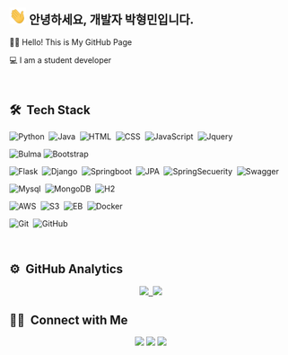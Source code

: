## <img src="https://raw.githubusercontent.com/parth-27/parth-27/master/Hi.gif" width="30px"> 안녕하세요, 개발자 박형민입니다.

<!--
**thalals/thalals** is a ✨ _special_ ✨ repository because its `README.md` (this file) appears on your GitHub profile.

Here are some ideas to get you started:

- 🔭 I’m currently working on ...
- 🌱 I’m currently learning ...
- 👯 I’m looking to collaborate on ...
- 🤔 I’m looking for help with ...
- 💬 Ask me about ...
- 📫 How to reach me: ...
- 😄 Pronouns: ...
- ⚡ Fun fact: ...
-->

🌼🌻 Hello! This is My GitHub Page  

💻 I am a student developer


<br>
  
 ## 🛠 &nbsp;Tech Stack

![Python](https://img.shields.io/badge/-Python-05122A?style=flat&logo=python)&nbsp;
![Java](https://img.shields.io/badge/-Java-05122A?style=flat&logo=Java&logoColor=FFA518)&nbsp;
![HTML](https://img.shields.io/badge/-HTML-05122A?style=flat&logo=HTML5)&nbsp;
![CSS](https://img.shields.io/badge/-CSS-05122A?style=flat&logo=CSS3&logoColor=1572B6)&nbsp;
![JavaScript](https://img.shields.io/badge/-JavaScript-05122A?style=flat&logo=javascript)&nbsp;
![Jquery](https://img.shields.io/badge/-Jquery-05122A?style=flat&logo=jquery)&nbsp;

![Bulma](https://img.shields.io/badge/-Bulma-05122A?style=flat&logo=bulma&logoColor=563D7C)
![Bootstrap](https://img.shields.io/badge/-Bootstrap-05122A?style=flat&logo=bootstrap&logoColor=563D7C)

![Flask](https://img.shields.io/badge/-Flask-05122A?style=flat&logo=flask)&nbsp;
![Django](https://img.shields.io/badge/-Django-05122A?style=flat&logo=django)&nbsp;
![Springboot](https://img.shields.io/badge/-Springboot-05122A?style=flat&logo=springboot)&nbsp;
![JPA](https://img.shields.io/badge/-SpringDataJPA-05122A?style=flat&logo=jpa)&nbsp;
![SpringSecuerity](https://img.shields.io/badge/-SpringSecurity-05122A?style=flat&logo=springsecurity)&nbsp;
![Swagger](https://img.shields.io/badge/-Swagger-05122A?style=flat&logo=swagger)&nbsp;

![Mysql](https://img.shields.io/badge/-Mysql-05122A?style=flat&logo=mysql)&nbsp;
![MongoDB](https://img.shields.io/badge/-MongoDB-05122A?style=flat&logo=mongodb)&nbsp;
![H2](https://img.shields.io/badge/-H2DB-05122A?style=flat&logo=h2)&nbsp;

![AWS](https://img.shields.io/badge/-AWS-05122A?style=flat&logo=amazonaws)&nbsp;
![S3](https://img.shields.io/badge/-AwsS3-05122A?style=flat&logo=amazons3)&nbsp;
![EB](https://img.shields.io/badge/-AwsEB-05122A?style=flat&logo=ElasticStack)&nbsp;
![Docker](https://img.shields.io/badge/-Docker-05122A?style=flat&logo=docker)&nbsp;

![Git](https://img.shields.io/badge/-Git-05122A?style=flat&logo=git)&nbsp;
![GitHub](https://img.shields.io/badge/-GitHub-05122A?style=flat&logo=github)&nbsp;


<br>

## ⚙️ &nbsp;GitHub Analytics

<p align="center">
<a href="https://github.com/thalals">
  <img height="170em" src="https://github-readme-stats-eight-theta.vercel.app/api?username=thalals&show_icons=true&theme=buefy&include_all_commits=true&count_private=true"/>&nbsp;
  <img height="170em" src="https://github-readme-stats-eight-theta.vercel.app/api/top-langs/?username=thalals&layout=compact&langs_count=8&theme=buefy"/>
  
</a>
</p>
  
## 🤝🏻 &nbsp;Connect with Me 
<p align="center">
<a href="mailto:thalsal@naver.com/"><img src="https://img.shields.io/badge/-Mail-Green?style=flat&logo=Naver&logoColor=white"/></a>
<a href="https://thalals.tistory.com/"><img src="https://img.shields.io/badge/-My Tech Blog-orange?style=flat&logo=Storyblok&logoColor=white"/></a>
<a href="https://www.instagram.com/hmin0_0/"><img src="https://img.shields.io/badge/-Instagram_-E4405F?style=flat&logo=Instagram&logoColor=white"/></a>
</p>

